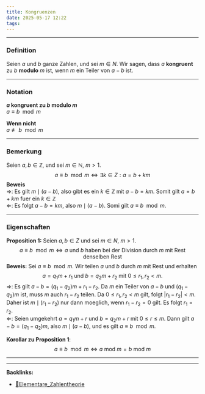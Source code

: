 ```yaml
---
title: Kongruenzen
date: 2025-05-17 12:22
tags: 
---
```


----

### Definition 
Seien $a$ und $b$ ganze Zahlen, und sei $m\in N$.
Wir sagen, dass $a$ **kongruent** zu $b$ **modulo** $m$ ist, wenn $m$ ein Teiler von 
$a-b$ ist. 

---

### Notation
**$a$ kongruent zu $b$ modulo $m$** \
$a\equiv b \mod{m}$

**Wenn nicht**\
$a\not\equiv b \mod{m}$

---

### Bemerkung
Seien $a,b\in \mathbb{Z}$, und sei $m\in \mathbb{N}, \ m>1$.
$$
  a\equiv b\mod{m}\Leftrightarrow \exists k\in Z: a=b+km
$$
**Beweis**\
$\Rightarrow$: Es gilt $m\mid (a-b)$, also gibt es ein $k\in \mathbb{Z}$ mit $a-b=km$.
Somit gilt $a=b+km$ fuer ein $k\in \mathbb{Z}$\
$\Leftarrow$: Es folgt $a-b=km$, also $m\mid (a-b)$. Somi gilt $a\equiv b \mod{m}$.

---

### Eigenschaften
**Proposition 1:** Seien $a,b\in Z$ und sei $m\in N, \ m>1$. 
$$
  a\equiv b \mod{m} \Leftrightarrow a \text{ und } b \text{ haben bei der Division durch } m
  \text{ mit Rest denselben Rest}
$$
**Beweis:** Sei $a\equiv b \mod{m}$. Wir teilen $a$ und $b$ durch $m$ mit Rest und erhalten
$$
  a=q_{1}m+r_{1} \text{ und } b=q_{2}m+r_{2} \text{ mit } 0\le r_{1},r_{2}<m.
$$
$\Rightarrow$: Es gilt $a-b=(q_{1}-q_{2})m +r_{1}-r_{2}$. Da $m$ ein Teiler von $a-b$ und $(q_{1}-q_{2})m$
ist, muss $m$ auch $r_{1}-r_{2}$ teilen. Da $0\le r_{1},r_{2}<m$ gilt, folgt $|r_{1}-r_{2}|<m$.
Daher ist $m\mid (r_{1}-r_{2})$ nur dann moeglich, wenn $r_{1}-r_{2}=0$ gilt. Es folgt $r_{1}=r_{2}.$\
$\Leftarrow$: Seien umgekehrt $a=q_{1}m+r$ und $b=q_{2}m+r$ mit $0\le r\le m$. Dann gilt 
$a-b=(q_{1}-q_{2})m$, also $m\mid (a-b)$, und es gilt $a\equiv b \mod{m}$.

**Korollar zu Proposition 1**:
$$
  a\equiv b \mod{m} \Leftrightarrow a\text{ mod }{m}=b\text{ mod }{m}
$$

----

----
**Backlinks:**
- [📂Elementare_Zahlentheorie](/📁Elementare_Zahlentheorie)
